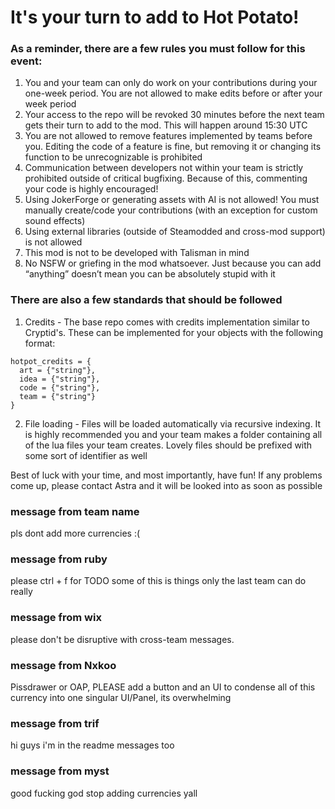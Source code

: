 # It's your turn to add to Hot Potato!

### As a reminder, there are a few rules you must follow for this event:
1. You and your team can only do work on your contributions during your one-week period. You are not allowed to make edits before or after your week period
2. Your access to the repo will be revoked 30 minutes before the next team gets their turn to add to the mod. This will happen around 15:30 UTC
3. You are not allowed to remove features implemented by teams before you. Editing the code of a feature is fine, but removing it or changing its function to be unrecognizable is prohibited
4. Communication between developers not within your team is strictly prohibited outside of critical bugfixing. Because of this, commenting your code is highly encouraged!
5. Using JokerForge or generating assets with AI is not allowed! You must manually create/code your contributions (with an exception for custom sound effects)
6. Using external libraries (outside of Steamodded and cross-mod support) is not allowed
7. This mod is not to be developed with Talisman in mind
8. No NSFW or griefing in the mod whatsoever. Just because you can add “anything” doesn’t mean you can be absolutely stupid with it

### There are also a few standards that should be followed
1. Credits - The base repo comes with credits implementation similar to Cryptid's. These can be implemented for your objects with the following format:
```
hotpot_credits = {
  art = {"string"},
  idea = {"string"},
  code = {"string"},
  team = {"string"}
}
```
2. File loading - Files will be loaded automatically via recursive indexing. It is highly recommended you and your team makes a folder containing all of the lua files your team creates. Lovely files should be prefixed with some sort of identifier as well


Best of luck with your time, and most importantly, have fun! If any problems come up, please contact Astra and it will be looked into as soon as possible
### message from team name
pls dont add more currencies :(

### message from ruby
please ctrl + f for TODO
some of this is things only the last team can do really

### message from wix
please don't be disruptive with cross-team messages.

### message from Nxkoo
Pissdrawer or OAP, PLEASE add a button and an UI to condense all of this currency into one singular UI/Panel, its overwhelming

### message from trif
hi guys i'm in the readme messages too

### message from myst
good fucking god stop adding currencies yall
